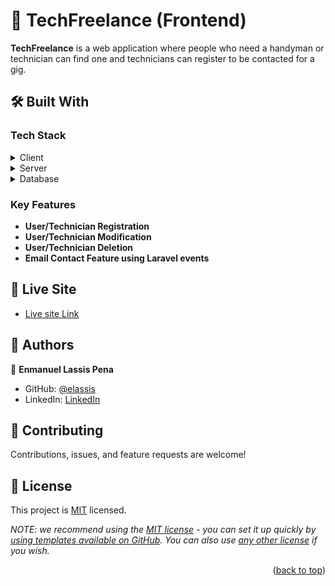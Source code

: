 
<a name="readme-top"></a>

<!--
!!! IMPORTANT !!!
This README is an example of how you could professionally present your codebase. 
Writing documentation is a crucial part of your work as a professional software developer and cannot be ignored. 

You should modify this file to match your project and remove sections that don't apply.

REQUIRED SECTIONS:
- Table of Contents
- About the Project
  - Built With
  - Live Demo
- Getting Started
- Authors
- Future Features
- Contributing
- Show your support
- Acknowledgements
- License

OPTIONAL SECTIONS:
- FAQ

After you're finished please remove all the comments and instructions!

For more information on the importance of a professional README for your repositories: https://github.com/microverseinc/curriculum-transversal-skills/blob/main/documentation/articles/readme_best_practices.md
-->

<!-- PROJECT DESCRIPTION -->

# 📖 TechFreelance (Frontend)

**TechFreelance** is a web application where people who need a handyman or technician can find one and technicians can register to be contacted for a gig.

## 🛠 Built With <a name="built-with"></a>

### Tech Stack <a name="tech-stack"></a>

<details>
  <summary>Client</summary>
  <ul>
    <li><a href="https://react.dev/">React</a></li>
    <li><a href="https://www.javascript.com/">Javascript</a></li>
    <li><a href="https://redux.js.org/">Redux</a></li>    
  </ul>
</details>

<details>
  <summary>Server</summary>
  <ul>
    <li><a href="https://www.php.net/">PHP</a></li>
    <li><a href="https://laravel.com/">Laravel</a></li>
    
  </ul>
</details>

<details>
<summary>Database</summary>
  <ul>
    <li><a href="https://www.mysql.com/">MySQL</a></li>
  </ul>
</details>

<!-- Features -->

### Key Features <a name="key-features"></a>

- **User/Technician Registration**
- **User/Technician Modification**
- **User/Technician Deletion**
- **Email Contact Feature using Laravel events**
  
<!-- LIVE DEMO -->

## 🚀 Live Site

- [Live site Link](https://technicianfreelance.enmanuellassis.com/)


## 👥 Authors <a name="authors"></a>

👤 **Enmanuel Lassis Pena**

- GitHub: [@elassis](https://github.com/elassis)
- LinkedIn: [LinkedIn](https://www.linkedin.com/in/enmanuel-lassis-pe%C3%B1a/)


<!-- CONTRIBUTING -->

## 🤝 Contributing <a name="contributing"></a>

Contributions, issues, and feature requests are welcome!

<!-- LICENSE -->

## 📝 License <a name="license"></a>

This project is [MIT](./LICENSE) licensed.

_NOTE: we recommend using the [MIT license](https://choosealicense.com/licenses/mit/) - you can set it up quickly by [using templates available on GitHub](https://docs.github.com/en/communities/setting-up-your-project-for-healthy-contributions/adding-a-license-to-a-repository). You can also use [any other license](https://choosealicense.com/licenses/) if you wish._

<p align="right">(<a href="#readme-top">back to top</a>)</p>

